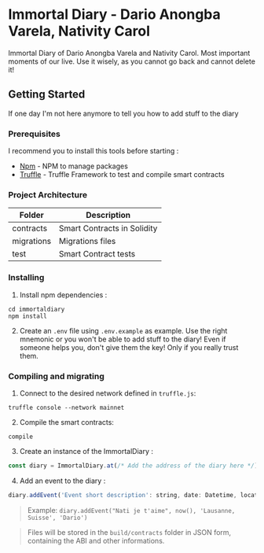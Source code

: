 # Immortal Diary - Dario Anongba Varela, Nativity Carol

Immortal Diary of Dario Anongba Varela and Nativity Carol.
Most important moments of our live. Use it wisely, as you cannot go back and cannot delete it!

## Getting Started

If one day I'm not here anymore to tell you how to add stuff to the diary

### Prerequisites

I recommend you to install this tools before starting :

- [Npm](https://docs.npmjs.com/getting-started/installing-node) - NPM to manage packages
- [Truffle](https://truffleframework.com/) - Truffle Framework to test and compile smart contracts

### Project Architecture

| Folder            | Description                     |
| --------------    | ------------------------------- |
| contracts         | Smart Contracts in Solidity     |
| migrations        | Migrations files                |
| test              | Smart Contract tests            |

### Installing

1.  Install npm dependencies :

```
cd immortaldiary
npm install
```

2.  Create an `.env` file using `.env.example` as example. Use the right mnemonic or you won't be able to add stuff to the diary! Even if someone helps you, don't give them the key! Only if you really trust them.

### Compiling and migrating

1.  Connect to the desired network defined in `truffle.js`:

```
truffle console --network mainnet
```

2. Compile the smart contracts:

```
compile
```

3. Create an instance of the ImmortalDiary :

```javascript
const diary = ImmortalDiary.at(/* Add the address of the diary here */)
```

4. Add an event to the diary :

```javascript
diary.addEvent('Event short description': string, date: Datetime, location: string, by: string)
```
> Example: `diary.addEvent("Nati je t'aime", now(), 'Lausanne, Suisse', 'Dario')`

> Files will be stored in the `build/contracts` folder in JSON form, containing the ABI and other informations.